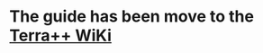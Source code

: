 
# The guide has been move to the [Terra++ WiKi](https://github.com/BuildTheEarth/terraplusplus/wiki/Custom-terrain-dataset-guide)